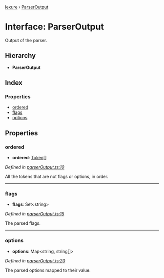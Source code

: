 [lexure](../README.md) › [ParserOutput](parseroutput.md)

# Interface: ParserOutput

Output of the parser.

## Hierarchy

* **ParserOutput**

## Index

### Properties

* [ordered](parseroutput.md#ordered)
* [flags](parseroutput.md#flags)
* [options](parseroutput.md#options)

## Properties

###  ordered

* **ordered**: [Token](token.md)[]

*Defined in [parserOutput.ts:10](https://github.com/1Computer1/lexure/blob/83985ea/src/parserOutput.ts#L10)*

All the tokens that are not flags or options, in order.

___

###  flags

* **flags**: Set\<string\>

*Defined in [parserOutput.ts:15](https://github.com/1Computer1/lexure/blob/83985ea/src/parserOutput.ts#L15)*

The parsed flags.

___

###  options

* **options**: Map\<string, string[]\>

*Defined in [parserOutput.ts:20](https://github.com/1Computer1/lexure/blob/83985ea/src/parserOutput.ts#L20)*

The parsed options mapped to their value.
